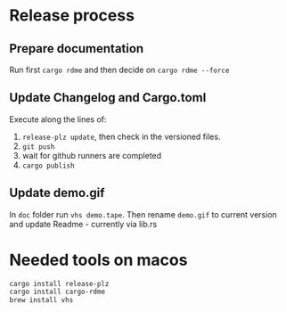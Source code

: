 # Release process

## Prepare documentation

Run first `cargo rdme` and then decide on `cargo rdme --force`

## Update Changelog and Cargo.toml

Execute along the lines of:
1. `release-plz update`, then check in the versioned files.
2. `git push`
3. wait for github runners are completed
4. `cargo publish`

## Update demo.gif

In `doc` folder run `vhs demo.tape`.
Then rename `demo.gif` to current version and update Readme - currently via lib.rs

# Needed tools on macos

```sh
cargo install release-plz
cargo install cargo-rdme
brew install vhs
```

